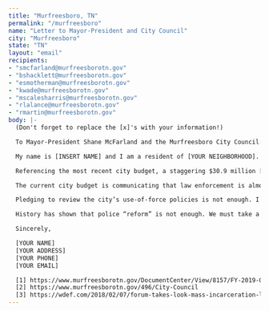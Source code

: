 ```yaml
---
title: "Murfreesboro, TN"
permalink: "/murfreesboro"
name: "Letter to Mayor-President and City Council"
city: "Murfreesboro"
state: "TN"
layout: "email"
recipients:
- "smcfarland@murfreesborotn.gov"
- "bshacklett@murfreesborotn.gov"
- "esmotherman@murfreesborotn.gov"
- "kwade@murfreesborotn.gov"
- "mscalesharris@murfreesborotn.gov"
- "rlalance@murfreesborotn.gov"
- "rmartin@murfreesborotn.gov"
body: |-
  (Don't forget to replace the [x]'s with your information!)

  To Mayor-President Shane McFarland and the Murfreesboro City Council:

  My name is [INSERT NAME] and I am a resident of [YOUR NEIGHBORHOOD]. I am writing to demand that the Murfreesboro City Council adopt a budget that prioritizes community well-being and redirects funding away from the police.

  Referencing the most recent city budget, a staggering $30.9 million [1] was allocated to the Murfreesboro police department. That is 18 percent of the yearly budget, whereas community based programs take up less than one percent of the yearly budget.

  The current city budget is communicating that law enforcement is almost 30 times more important than community outreach, and I do not believe that this aligns with most residents' values. According to its Mission Statement, the City Council "strives to provide a safe, progressive, and healthy community for its citizens by employing dedicated individuals who work together to ensure the highest possible quality of life [2]." This statement cannot be true when African Americans make up 24.3 percent of Tennessee’s total population, but 45 percent of Tennessee’s felony inmate population [3].

  Pledging to review the city’s use-of-force policies is not enough. I am demanding that we reallocate funds from the police department to programs proven to more effectively promote a safe and equitable community and to address economic disparities. These programs include community-based mental health services, substance abuse treatment services, affordable housing programs, and more. I demand a budget that reflects the actual needs of Murfreesboro residents.

  History has shown that police “reform” is not enough. We must take a hard look at the ways that the current system in place fails to serve&#151;and in fact actively harms&#151;our community, and come together to reimagine the role of police in our city. I strongly urge you to remove funding from police departments and reallocate it to social services that make a meaningful difference for the citizens of Murfreesboro.

  Sincerely, 

  [YOUR NAME]
  [YOUR ADDRESS]
  [YOUR PHONE]
  [YOUR EMAIL]

  [1] https://www.murfreesborotn.gov/DocumentCenter/View/8157/FY-2019-Operating-Budget?bidId=
  [2] https://www.murfreesborotn.gov/496/City-Council
  [3] https://wdef.com/2018/02/07/forum-takes-look-mass-incarceration-locally-nationally/
---
```


